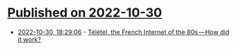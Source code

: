 # [Published on 2022-10-30](index.md)

* [2022-10-30, 18:29:06](https://lobste.rs/s/nzzqow/teletel_french_internet_80s_how_did_it) - [Télétel, the French Internet of the 80s — How did it work?](https://dmitryelj.medium.com/t%C3%A9l%C3%A9tel-the-french-internet-of-the-80s-how-did-it-work-f910666a80c1)
